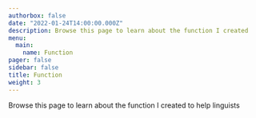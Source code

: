 ```yaml
---
authorbox: false
date: "2022-01-24T14:00:00.000Z"
description: Browse this page to learn about the function I created 
menu:
  main:
    name: Function
pager: false
sidebar: false
title: Function 
weight: 3
---
```


Browse this page to learn about the function I created to help linguists 


